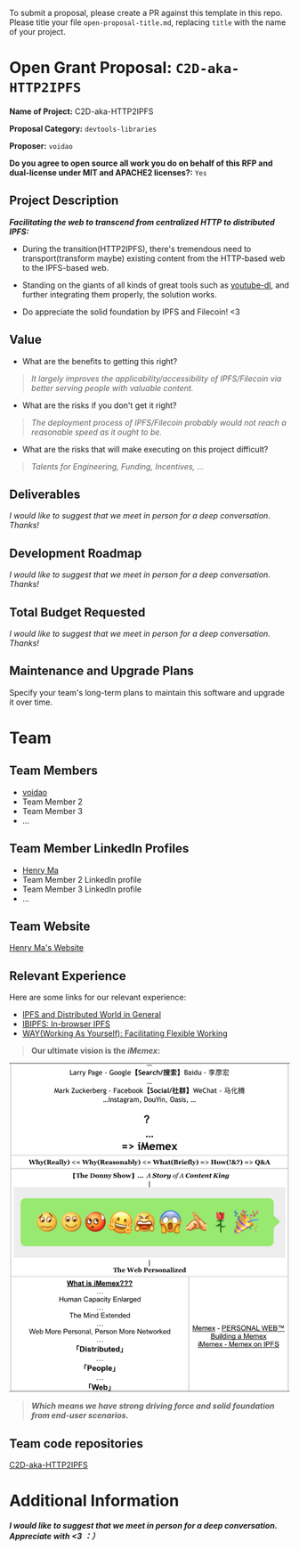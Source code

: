 To submit a proposal, please create a PR against this template in this repo. Please title your file `open-proposal-title.md`, replacing `title` with the name of your project.

# Open Grant Proposal: `C2D-aka-HTTP2IPFS`

**Name of Project:**  C2D-aka-HTTP2IPFS

**Proposal Category:** `devtools-libraries`

**Proposer:** `voidao`

**Do you agree to open source all work you do on behalf of this RFP and dual-license under MIT and APACHE2 licenses?:** `Yes`

## Project Description

***Facilitating the web to transcend from centralized HTTP to distributed IPFS:***

- During the transition(HTTP2IPFS), there's tremendous need to transport(transform maybe) existing content from the HTTP-based web to the IPFS-based web.

- Standing on the giants of all kinds of great tools such as [youtube-dl](https://github.com/ytdl-org/youtube-dl), and further integrating them properly, the solution works.

- Do appreciate the solid foundation by IPFS and Filecoin!  <3

## Value

- What are the benefits to getting this right?

> *It largely improves the applicability/accessibility of IPFS/Filecoin via better serving people with valuable content.*

- What are the risks if you don't get it right?

> *The deployment process of IPFS/Filecoin probably would not reach a reasonable speed as it ought to be.*

- What are the risks that will make executing on this project difficult?

> *Talents for Engineering, Funding, Incentives, ...*

## Deliverables

*I would like to suggest that we meet in person for a deep conversation. Thanks!*

## Development Roadmap

*I would like to suggest that we meet in person for a deep conversation. Thanks!*

## Total Budget Requested

*I would like to suggest that we meet in person for a deep conversation. Thanks!*

## Maintenance and Upgrade Plans

Specify your team's long-term plans to maintain this software and upgrade it over time.

# Team

## Team Members

- [voidao](https://github.com/voidao)
- Team Member 2
- Team Member 3
- ...

## Team Member LinkedIn Profiles

- [Henry Ma](https://www.linkedin.com/in/haofeng-ma)
- Team Member 2 LinkedIn profile
- Team Member 3 LinkedIn profile
- ...

## Team Website

[Henry Ma's Website](https://mhf.edening.net/)

## Relevant Experience

Here are some links for our relevant experience:

- [IPFS and Distributed World in General](https://mhf.edening.net/2019/02/12/IPFS@DW.html)
- [IBIPFS: In-browser IPFS](https://github.com/ibipfs)
- [WAY(Working As Yourself): Facilitating Flexible Working](https://github.com/Edening/WAY)

> **Our ultimate vision is the *iMemex*:**

![iMemex.png](https://github.com/C2D-aka-HTTP2IPFS/devgrants/blob/master/iMemex.png)

> ***Which means we have strong driving force and solid foundation from end-user scenarios.***

## Team code repositories

[C2D-aka-HTTP2IPFS](https://github.com/C2D-aka-HTTP2IPFS)

# Additional Information


***I would like to suggest that we meet in person for a deep conversation. Appreciate with <3  ：）***
